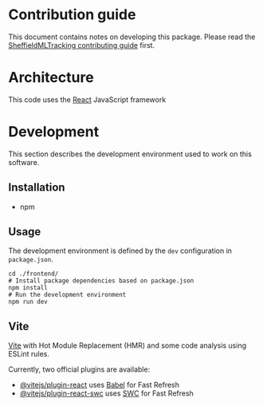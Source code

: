 # Contribution guide

This document contains notes on developing this package. Please read the [SheffieldMLTracking contributing guide](https://github.com/SheffieldMLtracking/.github/blob/main/CONTRIBUTING.md) first.

# Architecture

This code uses the [React](https://react.dev/) JavaScript framework 

# Development

This section describes the development environment used to work on this software.

## Installation

* npm

## Usage

The development environment is defined by the `dev` configuration in `package.json`.

```
cd ./frontend/
# Install package dependencies based on package.json
npm install
# Run the development environment
npm run dev
```



## Vite

[Vite](https://vitejs.dev/) with Hot Module Replacement (HMR) and some code analysis using ESLint rules.

Currently, two official plugins are available:

- [@vitejs/plugin-react](https://github.com/vitejs/vite-plugin-react/blob/main/packages/plugin-react/README.md) uses [Babel](https://babeljs.io/) for Fast Refresh
- [@vitejs/plugin-react-swc](https://github.com/vitejs/vite-plugin-react-swc) uses [SWC](https://swc.rs/) for Fast Refresh